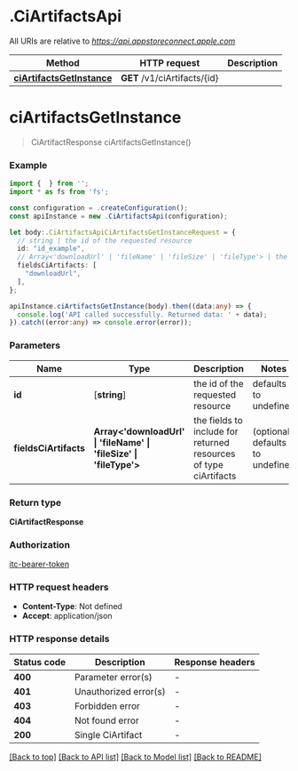 # .CiArtifactsApi

All URIs are relative to *https://api.appstoreconnect.apple.com*

Method | HTTP request | Description
------------- | ------------- | -------------
[**ciArtifactsGetInstance**](CiArtifactsApi.md#ciArtifactsGetInstance) | **GET** /v1/ciArtifacts/{id} | 


# **ciArtifactsGetInstance**
> CiArtifactResponse ciArtifactsGetInstance()


### Example


```typescript
import {  } from '';
import * as fs from 'fs';

const configuration = .createConfiguration();
const apiInstance = new .CiArtifactsApi(configuration);

let body:.CiArtifactsApiCiArtifactsGetInstanceRequest = {
  // string | the id of the requested resource
  id: "id_example",
  // Array<'downloadUrl' | 'fileName' | 'fileSize' | 'fileType'> | the fields to include for returned resources of type ciArtifacts (optional)
  fieldsCiArtifacts: [
    "downloadUrl",
  ],
};

apiInstance.ciArtifactsGetInstance(body).then((data:any) => {
  console.log('API called successfully. Returned data: ' + data);
}).catch((error:any) => console.error(error));
```


### Parameters

Name | Type | Description  | Notes
------------- | ------------- | ------------- | -------------
 **id** | [**string**] | the id of the requested resource | defaults to undefined
 **fieldsCiArtifacts** | **Array<&#39;downloadUrl&#39; &#124; &#39;fileName&#39; &#124; &#39;fileSize&#39; &#124; &#39;fileType&#39;>** | the fields to include for returned resources of type ciArtifacts | (optional) defaults to undefined


### Return type

**CiArtifactResponse**

### Authorization

[itc-bearer-token](README.md#itc-bearer-token)

### HTTP request headers

 - **Content-Type**: Not defined
 - **Accept**: application/json


### HTTP response details
| Status code | Description | Response headers |
|-------------|-------------|------------------|
**400** | Parameter error(s) |  -  |
**401** | Unauthorized error(s) |  -  |
**403** | Forbidden error |  -  |
**404** | Not found error |  -  |
**200** | Single CiArtifact |  -  |

[[Back to top]](#) [[Back to API list]](README.md#documentation-for-api-endpoints) [[Back to Model list]](README.md#documentation-for-models) [[Back to README]](README.md)


